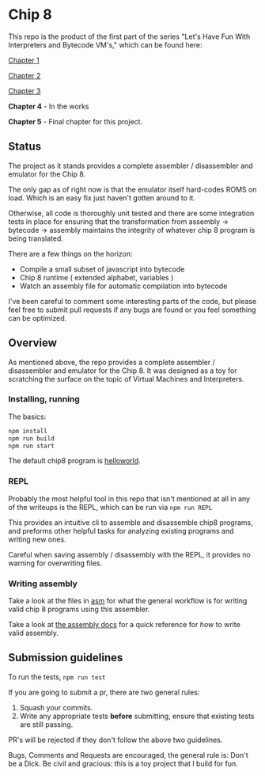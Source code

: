 # Chip 8

This repo is the product of the first part of the series "Let's Have Fun With Interpreters and Bytecode VM's," which can be found here:

[Chapter 1](https://medium.com/@davewritescode/lets-have-fun-with-interpreters-and-bytecode-vms-chapter-1-7876ade6bb5c?source=your_stories_page---------------------------)

[Chapter 2](https://medium.com/@davewritescode/lets-have-fun-with-interpreters-and-bytecode-vms-chapter-2-1f6849bb1b55?source=your_stories_page---------------------------)

[Chapter 3](https://medium.com/@davewritescode/lets-have-fun-with-interpreters-and-bytecode-vms-chapter-3-f2392de2e269?source=your_stories_page---------------------------)

**Chapter 4** - In the works

**Chapter 5** - Final chapter for this project.

## Status

The project as it stands provides a complete assembler / disassembler and emulator for the Chip 8.

The only gap as of right now is that the emulator itself hard-codes ROMS on load.
Which is an easy fix just haven't gotten around to it.

Otherwise, all code is thoroughly unit tested and there are some integration tests in place for ensuring that the transformation from assembly -> bytecode -> assembly maintains the integrity of whatever chip 8 program is being translated.

There are a few things on the horizon:

- Compile a small subset of javascript into bytecode
- Chip 8 runtime ( extended alphabet, variables )
- Watch an assembly file for automatic compilation into bytecode

I've been careful to comment some interesting parts of the code, but please feel free to submit pull requests if any bugs are found or you feel something can be optimized.

## Overview

As mentioned above, the repo provides a complete assembler / disassembler and emulator for the Chip 8. It was designed as a toy for scratching the surface on the topic of Virtual Machines and Interpreters.

### Installing, running

The basics:

```bash
npm install
npm run build
npm run start
```

The default chip8 program is [helloworld](asm/hello-world).


### REPL

Probably the most helpful tool in this repo that isn't mentioned at all in any of the writeups is the REPL, which can be run via `npm run REPL`

This provides an intuitive cli to assemble and disassemble chip8 programs, and preforms other helpful tasks for analyzing existing programs and writing new ones.

Careful when saving assembly / disassembly with the REPL, it provides no warning for overwriting files.

### Writing assembly

Take a look at the files in [asm](asm/) for what the general workflow is for writing valid chip 8 programs using this assembler.

Take a look at [the assembly docs](AssemblyDocs.md) for a quick reference for *how* to write valid assembly.

## Submission guidelines

To run the tests, `npm run test`

If you are going to submit a pr, there are two general rules:

1. Squash your commits.
2. Write any appropriate tests **before** submitting, ensure that existing tests are still passing.

PR's will be rejected if they don't follow the above two guidelines.

Bugs, Comments and Requests are encouraged, the general rule is: Don't be a Dick. Be civil and gracious: this is a toy project that
I build for fun.